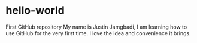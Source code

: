 # hello-world
First GitHub repository
My name is Justin Jamgbadi, I am learning how to use GitHub for the very first time. I love the idea and convenience it brings.
